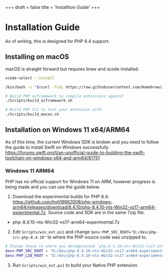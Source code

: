 +++
draft = false
title = 'Installtion Guide'
+++

# Installation Guide

As of writing, this is designed for PHP 8.4 support.

## Installing on macOS

macOS is straight forward but requires brew and xcode installed.

```bash
xcode-select --install

/bin/bash -c "$(curl -fsSL https://raw.githubusercontent.com/Homebrew/install/HEAD/install.sh)"

# Build PHP.xcframework to compile extensions against
./Scripts/build_xcframework.sh

# Build PHP CLI to test your extension with
./Scripts/build_macos.sh
```

## Installation on Windows 11 x64/ARM64

As of this time, the current Windows SDK is broken and you need to follow the guide to install Swift on Windows successfully https://forums.swift.org/t/an-unofficial-guide-to-building-the-swift-toolchain-on-windows-x64-and-arm64/81751

### Windows 11 ARM64

PHP has no official support for Windows 11 on ARM, however progress is being made and you can use the guide below.

1. Download the experimental builds for PHP 8.4: https://github.com/hyh19962008/php-windows-arm64/releases/download/8.4.10/php-8.4.10-nts-Win32-vs17-arm64-experimental.7z. Source code and SDK are in the same 7zip file.

 - php-8.4.10-nts-Win32-vs17-arm64-experimental.7z

2. Edit `Scripts/win_ext.ps1` and change `$env:PHP_SRC_ROOT="D:/dev/php-src-php-8.4.10"` to where the PHP source code was unzipped to.

```powershell
# Change these to where you decompressed `php-8.4.10-nts-Win32-vs17-arm64-experimental`
$env:PHP_SRC_ROOT = "D:/dev/php-8.4.10-nts-Win32-vs17-arm64-experimental/SDK/include"
$env:PHP_LIB_ROOT = "D:/dev/php-8.4.10-nts-Win32-vs17-arm64-experimental/SDK/lib"
```

3. Run `Scripts/win_ext.ps1` to build your Native PHP extension.